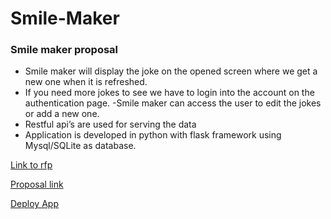 # Smile-Maker
### Smile maker proposal
- Smile maker will display the joke on the opened screen where we get a new one when it is refreshed.
- If you need more jokes to see we have to login into the account on the authentication page.
-Smile maker can access the user to edit the jokes or add a new one.
- Restful api’s are used for serving the data
- Application is developed in python with flask framework using Mysql/SQLite as database.

[Link to rfp](https://github.com/manojnuvvala/smile_maker_proposal/blob/main/RFP.md)

[Proposal link](https://github.com/manojnuvvala/smile_maker_proposal/blob/main/proposal.md)

[Deploy App](https://smile-maker.herokuapp.com/)
